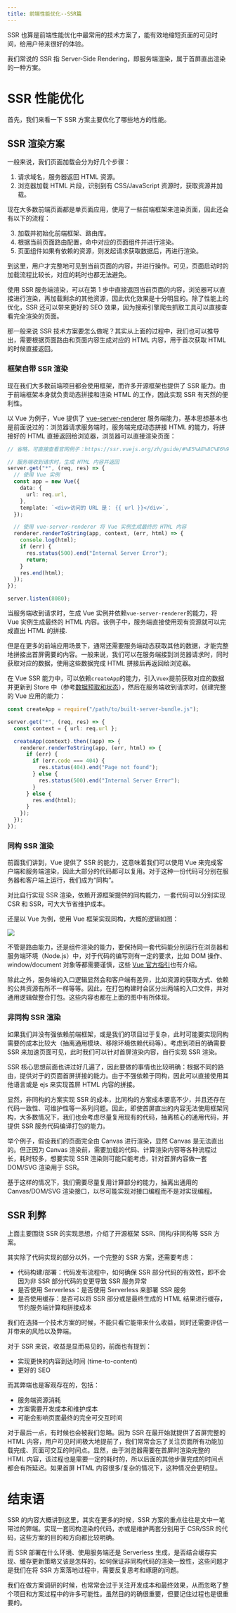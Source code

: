 ```yaml
---
title: 前端性能优化--SSR篇
---
```


SSR 也算是前端性能优化中最常用的技术方案了，能有效地缩短页面的可见时间，给用户带来很好的体验。

<!--more-->

我们常说的 SSR 指 Server-Side Rendering，即服务端渲染，属于首屏直出渲染的一种方案。

# SSR 性能优化

首先，我们来看一下 SSR 方案主要优化了哪些地方的性能。

## SSR 渲染方案

一般来说，我们页面加载会分为好几个步骤：

1. 请求域名，服务器返回 HTML 资源。
2. 浏览器加载 HTML 片段，识别到有 CSS/JavaScript 资源时，获取资源并加载。

现在大多数前端页面都是单页面应用，使用了一些前端框架来渲染页面，因此还会有以下的流程：

3. 加载并初始化前端框架、路由库。
4. 根据当前页面路由配置，命中对应的页面组件并进行渲染。
5. 页面组件如果有依赖的资源，则发起请求获取数据后，再进行渲染。

到这里，用户才完整地可见到当前页面的内容，并进行操作。可见，页面启动时的加载流程比较长，对应的耗时也都无法避免。

使用 SSR 服务端渲染，可以在第 1 步中直接返回当前页面的内容，浏览器可以直接进行渲染，再加载剩余的其他资源，因此优化效果是十分明显的。除了性能上的优化，SSR 还可以带来更好的 SEO 效果，因为搜索引擎爬虫抓取工具可以直接查看完全渲染的页面。

那一般来说 SSR 技术方案要怎么做呢？其实从上面的过程中，我们也可以推导出，需要根据页面路由和页面内容生成对应的 HTML 内容，用于首次获取 HTML 的时候直接返回。

### 框架自带 SSR 渲染

现在我们大多数前端项目都会使用框架，而许多开源框架也提供了 SSR 能力。由于前端框架本身就负责动态拼接和渲染 HTML 的工作，因此实现 SSR 有天然的便利性。

以 Vue 为例子，Vue 提供了 [vue-server-renderer](https://ssr.vuejs.org/zh/) 服务端能力，基本思想基本也是前面说过的：浏览器请求服务端时，服务端完成动态拼接 HTML 的能力，将拼接好的 HTML 直接返回给浏览器，浏览器可以直接渲染页面：

```ts
// 省略，可直接查看官网例子：https://ssr.vuejs.org/zh/guide/#%E5%AE%8C%E6%95%B4%E5%AE%9E%E4%BE%8B%E4%BB%A3%E7%A0%81

// 服务端收到请求时，生成 HTML 内容并返回
server.get("*", (req, res) => {
  // 使用 Vue 实例
  const app = new Vue({
    data: {
      url: req.url,
    },
    template: `<div>访问的 URL 是： {{ url }}</div>`,
  });

  // 使用 vue-server-renderer 将 Vue 实例生成最终的 HTML 内容
  renderer.renderToString(app, context, (err, html) => {
    console.log(html);
    if (err) {
      res.status(500).end("Internal Server Error");
      return;
    }
    res.end(html);
  });
});

server.listen(8080);
```

当服务端收到请求时，生成 Vue 实例并依赖`vue-server-renderer`的能力，将 Vue 实例生成最终的 HTML 内容。该例子中，服务端直接使用现有资源就可以完成直出 HTML 的拼接.

但是在更多的前端应用场景下，通常还需要服务端动态获取其他的数据，才能完整地拼接出首屏需要的内容。一般来说，我们可以在服务端接到浏览器请求时，同时获取对应的数据，使用这些数据完成 HTML 拼接后再返回给浏览器。

在 Vue SSR 能力中，可以依赖`createApp`的能力，引入`Vuex`提前获取对应的数据并更新到 Store 中（参考[数据预取和状态](https://ssr.vuejs.org/zh/guide/data.html)），然后在服务端收到请求时，创建完整的 Vue 应用的能力：

```ts
const createApp = require("/path/to/built-server-bundle.js");

server.get("*", (req, res) => {
  const context = { url: req.url };

  createApp(context).then((app) => {
    renderer.renderToString(app, (err, html) => {
      if (err) {
        if (err.code === 404) {
          res.status(404).end("Page not found");
        } else {
          res.status(500).end("Internal Server Error");
        }
      } else {
        res.end(html);
      }
    });
  });
});
```

### 同构 SSR 渲染

前面我们讲到，Vue 提供了 SSR 的能力，这意味着我们可以使用 Vue 来完成客户端和服务端渲染，因此大部分的代码都可以复用。对于这种一份代码可分别在服务器和客户端上运行，我们成为“同构”。

对比自行实现 SSR 渲染，依赖开源框架提供的同构能力，一套代码可以分别实现 CSR 和 SSR，可大大节省维护成本。

还是以 Vue 为例，使用 Vue 框架实现同构，大概的逻辑如图：

![](https://github-imglib-1255459943.cos.ap-chengdu.myqcloud.com/786a415a-5fee-11e6-9c11-45a2cfdf085c.png)

不管是路由能力，还是组件渲染的能力，要保持同一套代码能分别运行在浏览器和服务端环境（Node.js）中，对于代码的编写则有一定的要求，比如 DOM 操作、window/document 对象等都需要谨慎，这些 [Vue 官方指引](https://ssr.vuejs.org/zh/guide/universal.html)也有介绍。

除此之外，服务端的入口逻辑显然会和客户端有差异，比如资源的获取方式、依赖的公共资源有所不一样等等。因此，在打包构建时会区分出两端的入口文件，并对通用逻辑做整合打包。这些内容也都在上面的图中有所体现。

### 非同构 SSR 渲染

如果我们并没有强依赖前端框架，或是我们的项目过于复杂，此时可能要实现同构需要的成本比较大（抽离通用模块、移除环境依赖代码等）。考虑到项目的确需要 SSR 来加速页面可见，此时我们可以针对首屏渲染内容，自行实现 SSR 渲染。

SSR 核心思想前面也讲过好几遍了，因此要做的事情也比较明确：根据不同的路由，提供对于的页面首屏拼接的能力。由于不强依赖于同构，因此可以直接使用其他语言或是 ejs 来实现首屏 HTML 内容的拼接。

显然，非同构的方案实现 SSR 的成本，比同构的方案成本要高不少，并且还存在代码一致性、可维护性等一系列问题。因此，即使首屏直出的内容无法使用框架同构，大多数情况下，我们也会考虑尽量复用现有的代码，抽离核心的通用代码，并提供 SSR 服务代码编译打包的能力。

举个例子，假设我们的页面完全由 Canvas 进行渲染，显然 Canvas 是无法直出的。但正因为 Canvas 渲染前，需要加载的代码、计算渲染内容等各种流程过长，耗时较多，想要实现 SSR 渲染则可能只能考虑，针对首屏内容做一套 DOM/SVG 渲染用于 SSR。

基于这样的情况下，我们需要尽量复用计算部分的能力，抽离出通用的 Canvas/DOM/SVG 渲染接口，以尽可能实现对接口编程而不是对实现编程。

## SSR 利弊

上面主要围绕 SSR 的实现思想，介绍了开源框架 SSR、同构/非同构等 SSR 方案。

其实除了代码实现的部分以外，一个完整的 SSR 方案，还需要考虑：

- 代码构建/部署：代码发布流程中，如何确保 SSR 部分代码的有效性，即不会因为非 SSR 部分代码的变更导致 SSR 服务异常
- 是否使用 Serverless：是否使用 Serverless 来部署 SSR 服务
- 是否使用缓存：是否可以将 SSR 部分或是最终生成的 HTML 结果进行缓存，节约服务端计算和拼接成本

我们在选择一个技术方案的时候，不能只看它能带来什么收益，同时还需要评估一并带来的风险以及弊端。

对于 SSR 来说，收益是显而易见的，前面也有提到：

- 实现更快的内容到达时间 (time-to-content)
- 更好的 SEO

而其弊端也是客观存在的，包括：

- 服务端资源消耗
- 方案需要开发成本和维护成本
- 可能会影响页面最终的完全可交互时间

对于最后一点，有时候也会被我们忽略。因为 SSR 在最开始就提供了首屏完整的 HTML 内容，用户可见时间极大地提前了，我们常常会忘了关注页面所有功能加载完成、页面可交互的时间点。显然，由于浏览器需要在首屏时渲染完整的 HTML 内容，该过程也是需要一定的耗时的，所以后面的其他步骤完成的时间点都会有所延迟。如果首屏 HTML 内容很多/复杂的情况下，这种情况会更明显。

# 结束语

SSR 的内容大概讲到这里，其实在更多的时候，SSR 方案的重点往往是文中一笔带过的弊端。实现一套同构渲染的代码，亦或是维护两套分别用于 CSR/SSR 的代码，这些方案的目的和方向都比较明确。

而 SSR 部署在什么环境、使用服务端还是 Serverless 生成，是否结合缓存实现、缓存更新策略又该是怎样的，如何保证非同构代码的渲染一致性，这些问题才是我们在将 SSR 方案落地过程中，需要反复思考和琢磨的问题。

我们在做方案调研的时候，也常常会过于关注开发成本和最终效果，从而忽略了整个项目和方案过程中的许多可能性。虽然目的的确很重要，但要记住过程也是很重要的。